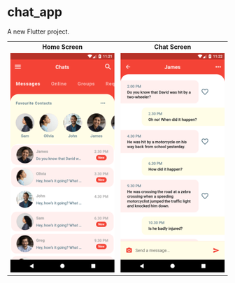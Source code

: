 # chat_app

A new Flutter project.


<table>
  <tr>
    <th>Home Screen</th>
     <th>Chat Screen</th>
  </tr>
  <tr>
    <td><img src="https://github.com/MSahirullah/Flutter-Chat-App/blob/main/img/Screenshot_1.png" width=300 ></td>
    <td><img src="https://github.com/MSahirullah/Flutter-Chat-App/blob/main/img/Screenshot_2.png" width=300></td>
  </tr>
 </table>

